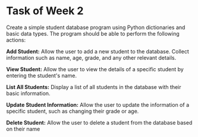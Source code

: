 # Task of Week 2
Create a simple student database program using Python dictionaries and basic data types. The program should be able to perform the following actions:

**Add Student:** Allow the user to add a new student to the database. Collect information such as name, age, grade, and any other relevant details.

**View Student:** Allow the user to view the details of a specific student by entering the student's name.

**List All Students:** Display a list of all students in the database with their basic information.

**Update Student Information:** Allow the user to update the information of a specific student, such as changing their grade or age.

**Delete Student:** Allow the user to delete a student from the database based on their name